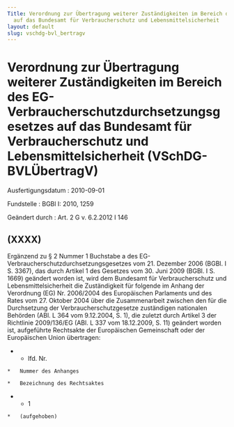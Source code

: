 ```yaml
---
Title: Verordnung zur Übertragung weiterer Zuständigkeiten im Bereich des EG-Verbraucherschutzdurchsetzungsgesetzes
  auf das Bundesamt für Verbraucherschutz und Lebensmittelsicherheit
layout: default
slug: vschdg-bvl_bertragv
---
```


# Verordnung zur Übertragung weiterer Zuständigkeiten im Bereich des EG-Verbraucherschutzdurchsetzungsgesetzes auf das Bundesamt für Verbraucherschutz und Lebensmittelsicherheit (VSchDG-BVLÜbertragV)

Ausfertigungsdatum
:   2010-09-01

Fundstelle
:   BGBl I: 2010, 1259

Geändert durch
:   Art. 2 G v. 6.2.2012 I 146


## (XXXX)

Ergänzend zu § 2 Nummer 1 Buchstabe a des EG-
Verbraucherschutzdurchsetzungsgesetzes vom 21. Dezember 2006 (BGBl. I
S. 3367), das durch Artikel 1 des Gesetzes vom 30. Juni 2009 (BGBl. I
S. 1669) geändert worden ist, wird dem Bundesamt für Verbraucherschutz
und Lebensmittelsicherheit die Zuständigkeit für folgende im Anhang
der Verordnung (EG) Nr. 2006/2004 des Europäischen Parlaments und des
Rates vom 27. Oktober 2004 über die Zusammenarbeit zwischen den für
die Durchsetzung der Verbraucherschutzgesetze zuständigen nationalen
Behörden (ABl. L 364 vom 9.12.2004, S. 1), die zuletzt durch Artikel 3
der Richtlinie 2009/136/EG (ABl. L 337 vom 18.12.2009, S. 11) geändert
worden ist, aufgeführte Rechtsakte der Europäischen Gemeinschaft oder
der Europäischen Union übertragen:

*    *   lfd. Nr.

    *   Nummer des Anhanges

    *   Bezeichnung des Rechtsaktes


*    *   1

    *   (aufgehoben)




